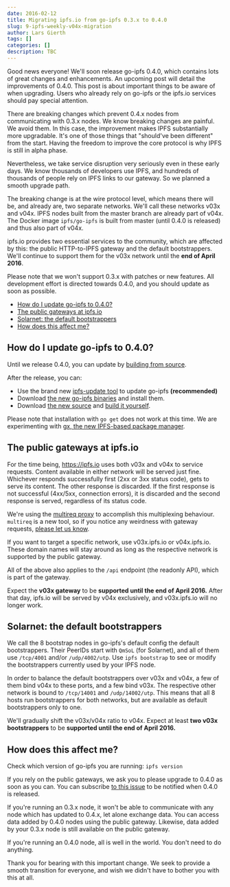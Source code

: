 ```yaml
---
date: 2016-02-12
title: Migrating ipfs.io from go-ipfs 0.3.x to 0.4.0
slug: 9-ipfs-weekly-v04x-migration
author: Lars Gierth
tags: []
categories: []
description: TBC
---
```


Good news everyone! We'll soon release go-ipfs 0.4.0,
which contains lots of great changes and enhancements.
An upcoming post will detail the improvements of 0.4.0.
This post is about important things to be aware of when upgrading.
Users who already rely on go-ipfs or the ipfs.io services should pay special attention.

There are breaking changes
which prevent 0.4.x nodes from communicating with 0.3.x nodes.
We know breaking changes are painful. We avoid them.
In this case, the improvement makes IPFS substantially more upgradable.
It's one of those things that "should've been different" from the start.
Having the freedom to improve the core protocol is why IPFS is still in alpha phase.

Nevertheless, we take service disruption very seriously even in these early days.
We know thousands of developers use IPFS,
and hundreds of thousands of people rely on IPFS links to our gateway.
So we planned a smooth upgrade path.

The breaking change is at the wire protocol level,
which means there will be, and already are, two separate networks.
We'll call these networks v03x and v04x.
IPFS nodes built from the master branch are already part of v04x.
The Docker image `ipfs/go-ipfs` is built from master (until 0.4.0 is released)
and thus also part of v04x.

ipfs.io provides two essential services to the community, which are affected by this:
the public HTTP-to-IPFS gateway and the default bootstrappers.
We'll continue to support them for the v03x network until the **end of April 2016**.

Please note that we won't support 0.3.x with patches or new features.
All development effort is directed towards 0.4.0, and you should update as soon as possible.

- [How do I update go-ipfs to 0.4.0?](#how-do-i-update-go-ipfs-to-0-4-0-)
- [The public gateways at ipfs.io](#the-public-gateways-at-ipfs-io)
- [Solarnet: the default bootstrappers](#solarnet-the-default-bootstrappers)
- [How does this affect me?](#how-does-this-affect-me-)


## How do I update go-ipfs to 0.4.0?

Until we release 0.4.0, you can update by [building from source][ipfs-source].

After the release, you can:

- Use the brand new [ipfs-update tool][ipfs-update] to update go-ipfs **(recommended)**
- Download [the new go-ipfs binaries][ipfs-binary] and install them.
- Download [the new source][ipfs-github] and [build it yourself][ipfs-source].

Please note that installation with `go get` does not work at this time.
We are experimenting with [gx, the new IPFS-based package manager][gx].

[ipfs-update]: http://dist.ipfs.io/#ipfs-update
[ipfs-binary]: http://dist.ipfs.io/#go-ipfs
[ipfs-github]: https://github.com/ipfs/go-ipfs
[ipfs-source]: https://github.com/ipfs/go-ipfs#build-from-source
[gx]: https://github.com/whyrusleeping/gx


## The public gateways at ipfs.io

For the time being, https://ipfs.io uses both v03x and v04x to service requests.
Content available in either network will be served just fine.
Whichever responds successfully first (2xx or 3xx status code),
gets to serve its content. The other response is discarded.
If the first response is not successful (4xx/5xx, connection errors),
it is discarded and the second response is served, regardless of its status code.

We're using the [multireq proxy][multireq] to accomplish this multiplexing behaviour.
`multireq` is a new tool, so if you notice any weirdness with gateway requests,
[please let us know][infra-issues].

If you want to target a specific network, use v03x.ipfs.io or v04x.ipfs.io.
These domain names will stay around as long as the respective network is
supported by the public gateway.

All of the above also applies to the `/api` endpoint (the readonly API),
which is part of the gateway.

Expect the **v03x gateway** to be **supported until the end of April 2016.**
After that day, ipfs.io will be served by v04x exclusively,
and v03x.ipfs.io will no longer work.

[multireq]: https://github.com/whyrusleeping/multireq
[infra-issues]: https://github.com/ipfs/infrastructure/issues/


## Solarnet: the default bootstrappers

We call the 8 bootstrap nodes in go-ipfs's default config the default bootstrappers.
Their PeerIDs start with `QmSoL` (for Solarnet),
and all of them use `/tcp/4001` and/or `/udp/4002/utp`.
Use `ipfs bootstrap` to see or modify the bootstrappers currently used by your IPFS node.

In order to balance the default bootstrappers over v03x and v04x,
a few of them bind v04x to these ports, and a few bind v03x.
The respective other network is bound to `/tcp/14001` and `/udp/14002/utp`.
This means that all 8 hosts run bootstrappers for both networks,
but are available as default bootstrappers only to one.

We'll gradually shift the v03x/v04x ratio to v04x.
Expect at least **two v03x bootstrappers** to be **supported until the end of April 2016.**


## How does this affect me?

Check which version of go-ipfs you are running: `ipfs version`

If you rely on the public gateways,
we ask you to please upgrade to 0.4.0 as soon as you can.
You can subscribe [to this issue][ready-yet] to be notified when 0.4.0 is released.

If you're running an 0.3.x node, it won't be able to communicate
with any node which has updated to 0.4.x, let alone exchange data.
You can access data added by 0.4.0 nodes using the public gateway.
Likewise, data added by your 0.3.x node is still available on the public gateway.

If you're running an 0.4.0 node, all is well in the world.
You don't need to do anything.

Thank you for bearing with this important change.
We seek to provide a smooth transition for everyone,
and wish we didn't have to bother you with this at all.

[ready-yet]: https://github.com/ipfs/go-ipfs/issues/2334

